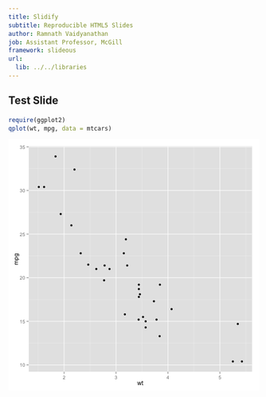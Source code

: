 ```yaml
---
title: Slidify
subtitle: Reproducible HTML5 Slides
author: Ramnath Vaidyanathan
job: Assistant Professor, McGill 
framework: slideous
url:
  lib: ../../libraries
---
```


## Test Slide


```r
require(ggplot2)
qplot(wt, mpg, data = mtcars)
```

![plot of chunk unnamed-chunk-1](assets/fig/unnamed-chunk-1.png) 


